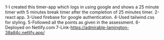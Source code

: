 1-I created this timer-app which logs in using google and shows a 25 minute timer with 5 minutes break timer after the completion of 25 minutes timer.
2-react app.
3-Used firebase for google authentication.
4-Used tailwind.css for styling.
5-Followed all the points as given in the assessment.
6-Deployed on Netlify.com
7-Link-https://admirable-lamington-38a84c.netlify.app/

